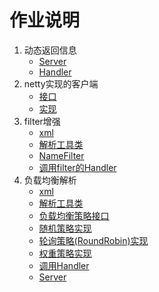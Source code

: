 # 作业说明
1. 动态返回信息
    * [Server](./request_forward/src/main/java/org/geektime/java/server/SimpleHttpServer.java)
    * [Handler](./request_forward/src/main/java/org/geektime/java/server/SimpleHttpServerHandler.java)
2. netty实现的客户端
    * [接口](./request_forward/src/main/java/org/geektime/java/client/RequestForward.java)
    * [实现](./request_forward/src/main/java/org/geektime/java/client/impl/NettyRequestForward.java)
3. filter增强
    * [xml](./request_forward/src/main/resources/filters.xml)
    * [解析工具类](./request_forward/src/main/java/org/geektime/java/util/FilterResolveUtils.java)
    * [NameFilter](./request_forward/src/main/java/org/geektime/java/server/filter/NameFilter.java)
    * [调用filter的Handler](./request_forward/src/main/java/org/geektime/java/server/filter/FilterHandler.java)
4. 负载均衡解析
    * [xml](./request_forward/src/main/resources/proxy.xml)
    * [解析工具类](./request_forward/src/main/java/org/geektime/java/util/ProxyResolveUtils.java)
    * [负载均衡策略接口](./request_forward/src/main/java/org/geektime/java/server/strategy/ProxyStrategy.java)
    * [随机策略实现](./request_forward/src/main/java/org/geektime/java/server/strategy/RandomProxyStrategy.java)
    * [轮询策略(RoundRobin)实现](./request_forward/src/main/java/org/geektime/java/server/strategy/RoundRobinProxyStrategy.java)
    * [权重策略实现](./request_forward/src/main/java/org/geektime/java/server/strategy/WeightProxyStrategy.java)
    * [调用Handler](./request_forward/src/main/java/org/geektime/java/server/ProxyHandler.java)
    * [Server](./request_forward/src/main/java/org/geektime/java/server/ProxyServer.java)